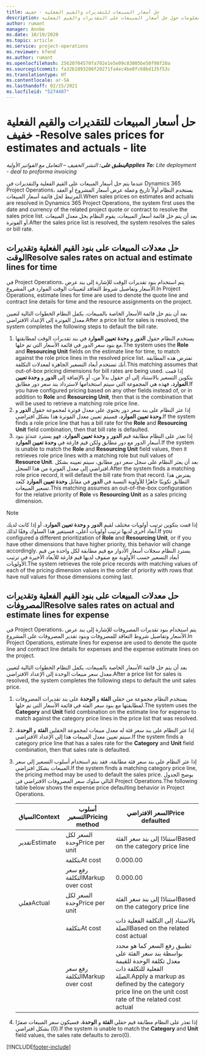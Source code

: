 ```yaml
---
title: حل أسعار المبيعات للتقديرات والقيم الفعلية - خفيف
description: يقدم هذا الموضوع معلومات حول حل أسعار المبيعات على التقديرات والقيم الفعلية.
author: rumant
manager: Annbe
ms.date: 10/19/2020
ms.topic: article
ms.service: project-operations
ms.reviewer: kfend
ms.author: rumant
ms.openlocfilehash: 25620704570fa702e1e5e09c83005be50f98f20a
ms.sourcegitcommit: fa32b1893286f20271fa4ec4be8fc68bd135f53c
ms.translationtype: HT
ms.contentlocale: ar-SA
ms.lasthandoff: 02/15/2021
ms.locfileid: "5274487"
---
```

# <a name="resolve-sales-prices-for-estimates-and-actuals---lite"></a><span data-ttu-id="40062-103">حل أسعار المبيعات للتقديرات والقيم الفعلية - خفيف</span><span class="sxs-lookup"><span data-stu-id="40062-103">Resolve sales prices for estimates and actuals - lite</span></span>

<span data-ttu-id="40062-104">_**ينطبق على:** النشر الخفيف – التعامل مع الفواتير الأولية_</span><span class="sxs-lookup"><span data-stu-id="40062-104">_**Applies To:** Lite deployment - deal to proforma invoicing_</span></span>

<span data-ttu-id="40062-105">عندما يتم حل أسعار المبيعات على القيم الفعلية والتقديرات في Dynamics 365 Project Operations، يستخدم النظام أولاً تاريخ وعملة عرض أسعار المشروع أو العقد المرتبط لحل قائمة أسعار المبيعات.</span><span class="sxs-lookup"><span data-stu-id="40062-105">When sales prices on estimates and actuals are resolved in Dynamics 365 Project Operations, the system first uses the date and currency of the related project quote or contract to resolve the sales price list.</span></span> <span data-ttu-id="40062-106">بعد أن يتم حل قائمة أسعار المبيعات، يقوم النظام بحل معدل المبيعات أو الفوترة.</span><span class="sxs-lookup"><span data-stu-id="40062-106">After the sales price list is resolved, the system resolves the sales or bill rate.</span></span>

## <a name="resolve-sales-rates-on-actual-and-estimate-lines-for-time"></a><span data-ttu-id="40062-107">حل معدلات المبيعات على بنود القيم الفعلية وتقديرات الوقت</span><span class="sxs-lookup"><span data-stu-id="40062-107">Resolve sales rates on actual and estimate lines for time</span></span>

<span data-ttu-id="40062-108">في Project Operations، يتم استخدام بنود تقديرات الوقت للإشارة إلى بند عرض الأسعار وتفاصيل شروط التعاقد لتعيينات الوقت الموارد في المشروع.</span><span class="sxs-lookup"><span data-stu-id="40062-108">In Project Operations, estimate lines for time are used to denote the quote line and contract line details for time and the resource assignments on the project.</span></span>

<span data-ttu-id="40062-109">بعد أن يتم حل قائمة الأسعار الخاصة بالمبيعات، يكمل النظام الخطوات التالية لتعيين معدل الفوترة إلى الإعداد الافتراضي.</span><span class="sxs-lookup"><span data-stu-id="40062-109">After a price list for sales is resolved, the system completes the following steps to default the bill rate.</span></span>

1. <span data-ttu-id="40062-110">يستخدم النظام حقول **الدور** و **وحدة تعيين الموارد** في بند تقديرات الوقت لمطابقتها مع بنود سعر الدور في قائمة الأسعار التي تم حلها.</span><span class="sxs-lookup"><span data-stu-id="40062-110">The system uses the **Role** and **Resourcing Unit** fields on the estimate line for time, to match against the role price lines in the resolved price list.</span></span> <span data-ttu-id="40062-111">تفترض هذه المطابقة أنك تستخدم أبعاد التسعير الجاهزة لمعدلات التكلفة.</span><span class="sxs-lookup"><span data-stu-id="40062-111">This matching assumes that out-of-box pricing dimensions for bill rates are being used.</span></span> <span data-ttu-id="40062-112">إذا قمت بتكوين التسعير بالاستناد إلى أي حقول بدلاً من، أو بالإضافة إلى **الدور** و **وحدة تعيين الموارد**، فهذه هي المجموعة التي سيتم استخدامها لاسترداد بند سعر دور مطابق.</span><span class="sxs-lookup"><span data-stu-id="40062-112">If you have configured pricing based on any other fields instead of, or in addition to **Role** and **Resourcing Unit**, then that is the combination that will be used to retrieve a matching role price line.</span></span>
2. <span data-ttu-id="40062-113">إذا عثر النظام على بند سعر دور يحتوي على معدل فوترة لمجموعة حقول **الدور** و **وحدة تعيين الموارد**، فسيتم تعيين معدل الفوترة هذا بشكل افتراضي.</span><span class="sxs-lookup"><span data-stu-id="40062-113">If the system finds a role price line that has a bill rate for the **Role** and **Resourcing Unit** field combination, then that bill rate is defaulted.</span></span>
3. <span data-ttu-id="40062-114">إذا تعذر على النظام مطابقة قيم **الدور** و **وحدة تعيين الموارد**، فهو يسترد عندئذٍ بنود أسعار الدور مع دور مطابق ولكن قيم فارغة في **وحدة تعيين الموارد**.</span><span class="sxs-lookup"><span data-stu-id="40062-114">If the system is unable to match the **Role** and **Resourcing Unit** field values, then it retrieves role price lines with a matching role but null values of **Resource Unit**.</span></span> <span data-ttu-id="40062-115">بعد أن يعثر النظام على سجل سعر دور مطابق، سيتم تعيينه بشكل افتراضي إلى معدل الفوترة من هذا السجل.</span><span class="sxs-lookup"><span data-stu-id="40062-115">After the system finds a matching role price record, it will default the bill rate from that record.</span></span> <span data-ttu-id="40062-116">يفترض هذا التطابق تكوينًا جاهزًا للأولوية النسبة في **الدور** في مقابل **وحدة تعيين الموارد** كبُعد تسعير المبيعات.</span><span class="sxs-lookup"><span data-stu-id="40062-116">This matching assumes an out-of-the-box configuration for the relative priority of **Role** vs **Resourcing Unit** as a sales pricing dimension.</span></span>

> [!NOTE]
> <span data-ttu-id="40062-117">إذا قمت بتكوين ترتيب أولويات مختلف لقيم **الدور** و **وحدة تعيين الموارد**، أو إذا كانت لديك أبعاد أخرى لديها ترتيب أولويات أعلى، فسيتغير هذا السلوك وفقًا لذلك.</span><span class="sxs-lookup"><span data-stu-id="40062-117">If you configured a different prioritization of **Role** and **Resourcing Unit**, or if you have other dimensions that have higher priority, this behavior will change accordingly.</span></span> <span data-ttu-id="40062-118">يسترد النظام سجلات أسعار الأدوار مع قيم مطابقة لكل واحدة من قيم أبعاد التسعير حسب الأولوية مع صفوف لديها قيم فارغة للأبعاد الأخيرة في ترتيب الأولويات.</span><span class="sxs-lookup"><span data-stu-id="40062-118">The system retrieves the role price records with matching values of each of the pricing dimension values in the order of priority with rows that have null values for those dimensions coming last.</span></span>

## <a name="resolve-sales-rates-on-actual-and-estimate-lines-for-expense"></a><span data-ttu-id="40062-119">حل معدلات المبيعات على بنود القيم الفعلية وتقديرات المصروفات</span><span class="sxs-lookup"><span data-stu-id="40062-119">Resolve sales rates on actual and estimate lines for expense</span></span>

<span data-ttu-id="40062-120">في Project Operations، يتم استخدام بنود تقديرات المصروفات للإشارة إلى بند عرض الأسعار وتفاصيل شروط التعاقد للمصروفات وبنود تقدير المصروفات على المشروع.</span><span class="sxs-lookup"><span data-stu-id="40062-120">In Project Operations, estimate lines for expense are used to denote the quote line and contract line details for expenses and the expense estimate lines on the project.</span></span>

<span data-ttu-id="40062-121">بعد أن يتم حل قائمة الأسعار الخاصة بالمبيعات، يكمل النظام الخطوات التالية لتعيين معدل سعر مبيعات الوحدة إلى الإعداد الافتراضي.</span><span class="sxs-lookup"><span data-stu-id="40062-121">After a price list for sales is resolved, the system completes the following steps to default the unit sales price.</span></span>

1. <span data-ttu-id="40062-122">يستخدم النظام مجموعة من حقلي **الفئة** و **الوحدة** على بند تقديرات المصروفات لمطابقتها مع بنود سعر الفئة في قائمة الأسعار التي تم حلها.</span><span class="sxs-lookup"><span data-stu-id="40062-122">The system uses the **Category** and **Unit** field combination on the estimate line for expense to match against the category price lines in the price list that was resolved.</span></span>
2. <span data-ttu-id="40062-123">إذا عثر النظام على بند سعر فئة له معدل مبيعات لمجموعة الحقلين **الفئة** و **الوحدة**، سيتم تعيين معدل المبيعات هذا إلى الإعداد الافتراضي.</span><span class="sxs-lookup"><span data-stu-id="40062-123">If the system finds a category price line that has a sales rate for the **Category** and **Unit** field combination, then that sales rate is defaulted.</span></span>
3. <span data-ttu-id="40062-124">إذا عثر النظام على بند سعر فئة مطابقة، فقد يتم استخدام أسلوب التسعير إلى سعر المبيعات بشكل افتراضي.</span><span class="sxs-lookup"><span data-stu-id="40062-124">If the system finds a matching category price line, the pricing method may be used to default the sales price.</span></span> <span data-ttu-id="40062-125">يوضح الجدول التالي سلوك سعر المصروفات الافتراضي في Project Operations.</span><span class="sxs-lookup"><span data-stu-id="40062-125">The following table below shows the expense price defaulting behavior in Project Operations.</span></span>

    | <span data-ttu-id="40062-126">السياق</span><span class="sxs-lookup"><span data-stu-id="40062-126">Context</span></span> | <span data-ttu-id="40062-127">أسلوب التسعير</span><span class="sxs-lookup"><span data-stu-id="40062-127">Pricing method</span></span> | <span data-ttu-id="40062-128">السعر الافتراضي</span><span class="sxs-lookup"><span data-stu-id="40062-128">Price defaulted</span></span> |
    | --- | --- | --- |
    | <span data-ttu-id="40062-129">تقدير</span><span class="sxs-lookup"><span data-stu-id="40062-129">Estimate</span></span> | <span data-ttu-id="40062-130">السعر لكل وحدة</span><span class="sxs-lookup"><span data-stu-id="40062-130">Price per unit</span></span> | <span data-ttu-id="40062-131">استنادًا إلى بند سعر الفئة</span><span class="sxs-lookup"><span data-stu-id="40062-131">Based on the category price line</span></span> |
    | &nbsp; | <span data-ttu-id="40062-132">بتكلفة</span><span class="sxs-lookup"><span data-stu-id="40062-132">At cost</span></span> | <span data-ttu-id="40062-133">0.00</span><span class="sxs-lookup"><span data-stu-id="40062-133">0.00</span></span> |
    | &nbsp; | <span data-ttu-id="40062-134">رفع سعر التكلفة</span><span class="sxs-lookup"><span data-stu-id="40062-134">Markup over cost</span></span> | <span data-ttu-id="40062-135">0.00</span><span class="sxs-lookup"><span data-stu-id="40062-135">0.00</span></span> |
    | <span data-ttu-id="40062-136">فعلي</span><span class="sxs-lookup"><span data-stu-id="40062-136">Actual</span></span> | <span data-ttu-id="40062-137">السعر لكل وحدة</span><span class="sxs-lookup"><span data-stu-id="40062-137">Price per unit</span></span> | <span data-ttu-id="40062-138">استنادًا إلى بند سعر الفئة</span><span class="sxs-lookup"><span data-stu-id="40062-138">Based on the category price line</span></span> |
    | &nbsp; | <span data-ttu-id="40062-139">بتكلفة</span><span class="sxs-lookup"><span data-stu-id="40062-139">At cost</span></span> | <span data-ttu-id="40062-140">بالاستناد إلى التكلفة الفعلية ذات الصلة</span><span class="sxs-lookup"><span data-stu-id="40062-140">Based on the related cost actual</span></span> |
    | &nbsp; | <span data-ttu-id="40062-141">رفع سعر التكلفة</span><span class="sxs-lookup"><span data-stu-id="40062-141">Markup over cost</span></span> | <span data-ttu-id="40062-142">تطبيق رفع السعر كما هو محدد بواسطة بند سعر الفئة على معدل تكلفة الوحدة للقيمة الفعلية للتكلفة ذات الصلة.</span><span class="sxs-lookup"><span data-stu-id="40062-142">Apply a markup as defined by the category price line on the unit cost rate of the related cost actual</span></span> |

4. <span data-ttu-id="40062-143">إذا تعذر على النظام مطابقة قيم حقلي **الفئة** و **الوحدة**، فسيكون سعر المبيعات صفرًا (0) بشكل افتراضي.</span><span class="sxs-lookup"><span data-stu-id="40062-143">If the system is unable to match the **Category** and **Unit** field values, the sales rate defaults to zero(0).</span></span>


[!INCLUDE[footer-include](../../includes/footer-banner.md)]